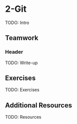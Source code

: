 # 2-Git

TODO: Intro

## Teamwork

### Header

TODO: Write-up

## Exercises

TODO: Exercises

## Additional Resources

TODO: Resources
